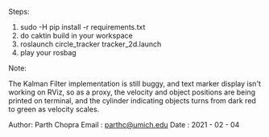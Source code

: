 Steps:

1. sudo -H pip install -r requirements.txt
2. do caktin build in your workspace
3. roslaunch circle_tracker tracker_2d.launch
4. play your rosbag

Note:

The Kalman Filter implementation is still buggy, and text marker display isn't
working on RViz, so as a proxy, the velocity and object positions are being
printed on terminal, and the cylinder indicating objects turns from dark red to
green as velocity scales.

Author: Parth Chopra
Email : parthc@umich.edu
Date : 2021 - 02 - 04
